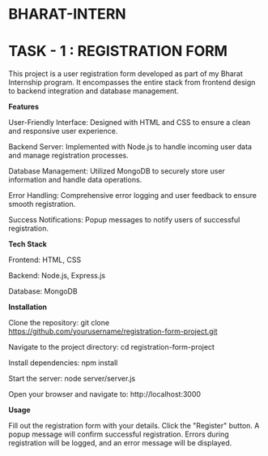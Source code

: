 # BHARAT-INTERN
# TASK - 1 : REGISTRATION FORM
This project is a user registration form developed as part of my Bharat Internship program. It encompasses the entire stack from frontend design to backend integration and database management.

**Features**

User-Friendly Interface: Designed with HTML and CSS to ensure a clean and responsive user experience.

Backend Server: Implemented with Node.js to handle incoming user data and manage registration processes.

Database Management: Utilized MongoDB to securely store user information and handle data operations.

Error Handling: Comprehensive error logging and user feedback to ensure smooth registration.

Success Notifications: Popup messages to notify users of successful registration.

**Tech Stack**

Frontend: HTML, CSS

Backend: Node.js, Express.js

Database: MongoDB

**Installation**

Clone the repository: git clone https://github.com/yourusername/registration-form-project.git

Navigate to the project directory: cd registration-form-project

Install dependencies: npm install

Start the server: node server/server.js

Open your browser and navigate to: http://localhost:3000

**Usage**

Fill out the registration form with your details.
Click the "Register" button.
A popup message will confirm successful registration.
Errors during registration will be logged, and an error message will be displayed.
